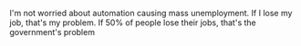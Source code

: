 I'm not worried about automation causing mass unemployment. If I lose my job, that's my problem. If 50% of people lose their jobs, that's the government's problem

